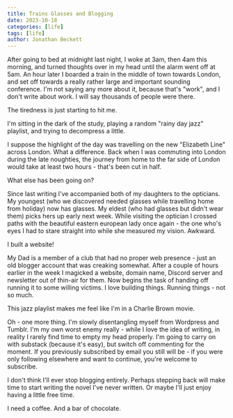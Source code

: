```yaml
---
title: Trains Glasses and Blogging
date: 2023-10-18
categories: [life]
tags: [life]
author: Jonathan Beckett
---
```


After going to bed at midnight last night, I woke at 3am, then 4am this morning, and turned thoughts over in my head until the alarm went off at 5am. An hour later I boarded a train in the middle of town towards London, and set off towards a really rather large and important sounding conference. I'm not saying any more about it, because that's "work", and I don't write about work. I will say thousands of people were there.

The tiredness is just starting to hit me.

I'm sitting in the dark of the study, playing a random "rainy day jazz" playlist, and trying to decompress a little.

I suppose the highlight of the day was travelling on the new "Elizabeth Line" across London. What a difference. Back when I was commuting into London during the late noughties, the journey from home to the far side of London would take at least two hours - that's been cut in half.

What else has been going on?

Since last writing I've accompanied both of my daughters to the opticians. My youngest (who we discovered needed glasses while travelling home from holiday) now has glasses. My eldest (who had glasses but didn't wear them) picks hers up early next week. While visiting the optician I crossed paths with the beautiful eastern european lady once again - the one who's eyes I had to stare straight into while she measured my vision. Awkward.

I built a website!

My Dad is a member of a club that had no proper web presence - just an old blogger account that was creaking somewhat. After a couple of hours earlier in the week I magicked a website, domain name, Discord server and newsletter out of thin-air for them. Now begins the task of handing off running it to some willing victims. I love building things. Running things - not so much.

This jazz playlist makes me feel like I'm in a Charlie Brown movie.

Oh - one more thing. I'm slowly disentangling myself from Wordpress and Tumblr. I'm my own worst enemy really - while I love the idea of writing, in reality I rarely find time to empty my head properly. I'm going to carry on with substack (because it's easy), but switch off commenting for the moment. If you previously subscribed by email you still will be - if you were only following elsewhere and want to continue, you're welcome to subscribe.

I don't think I'll ever stop blogging entirely. Perhaps stepping back will make time to start writing the novel I've never written. Or maybe I'll just enjoy having a little free time.

I need a coffee. And a bar of chocolate.